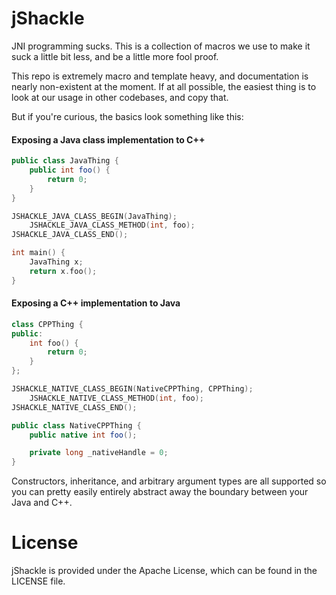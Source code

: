 # jShackle

JNI programming sucks. This is a collection of macros we use to make it suck a little bit less, and be a little more fool proof.

This repo is extremely macro and template heavy, and documentation is nearly non-existent at the moment. If at all possible, the easiest thing is to look at our usage in other codebases, and copy that.

But if you're curious, the basics look something like this:

#### Exposing a Java class implementation to C++

```java
public class JavaThing {
    public int foo() {
        return 0;
    }
}
```

```c++
JSHACKLE_JAVA_CLASS_BEGIN(JavaThing);
    JSHACKLE_JAVA_CLASS_METHOD(int, foo);
JSHACKLE_JAVA_CLASS_END();

int main() {
    JavaThing x;
    return x.foo();
}
```

#### Exposing a C++ implementation to Java

```c++
class CPPThing {
public:
    int foo() {
        return 0;
    }
};

JSHACKLE_NATIVE_CLASS_BEGIN(NativeCPPThing, CPPThing);
    JSHACKLE_NATIVE_CLASS_METHOD(int, foo);
JSHACKLE_NATIVE_CLASS_END();
```

```java
public class NativeCPPThing {
    public native int foo();

    private long _nativeHandle = 0;
}
```

Constructors, inheritance, and arbitrary argument types are all supported so you can pretty easily entirely abstract away the boundary between your Java and C++.

# License

jShackle is provided under the Apache License, which can be found in the LICENSE file.

